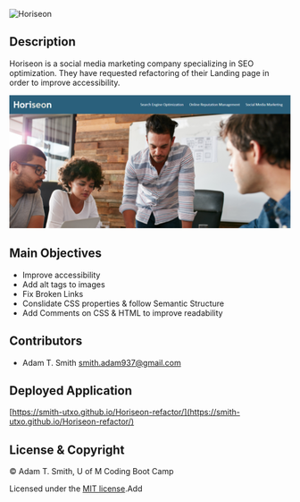 ![Horiseon](https://user-images.githubusercontent.com/103527924/165595943-9051a186-fb08-4f63-8224-efd472073f99.png)

## **Description**

Horiseon is a social media marketing company specializing in SEO optimization. They have requested refactoring of their Landing page in order to improve accessibility. 

![](assets/images/Screenshot.png)

## Main Objectives
 
 - Improve accessibility 
 - Add alt tags to images
 - Fix Broken Links
 - Conslidate CSS properties & follow Semantic Structure 
 - Add Comments on CSS & HTML to improve readability 

## Contributors

  - Adam T. Smith <smith.adam937@gmail.com> 

 ## Deployed Application 

 [https://smith-utxo.github.io/Horiseon-refactor/](https://smith-utxo.github.io/Horiseon-refactor/)


## License & Copyright

 © Adam T. Smith, U of M Coding Boot Camp 

 Licensed under the [MIT license](LICENSE).Add
